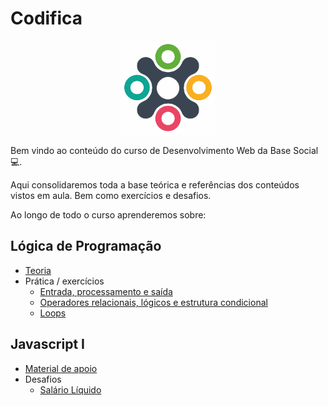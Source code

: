# Codifica

<P align="center">
    <img src="assets/logo_base_social.jpg" width=150>
</p>

Bem vindo ao conteúdo do curso de Desenvolvimento Web da Base Social 💻.

Aqui consolidaremos toda a base teórica e referências dos conteúdos vistos em aula. Bem como exercícios e desafios.

Ao longo de todo o curso aprenderemos sobre:

## Lógica de Programação
* [Teoria](0_logica_de_programacao/README.md)
* Prática / exercícios
    * [Entrada, processamento e saída](0_logica_de_programacao/exercicios/entrada_processamento_saida.md)
    * [Operadores relacionais, lógicos e estrutura condicional](0_logica_de_programacao/exercicios/operadores_relacionais_logicos_condicional.md)
    * [Loops](0_logica_de_programacao/exercicios/loops.md)

## Javascript I
* [Material de apoio](1_javascript_1/README.md)
* Desafios
    * [Salário Líquido](1_javascript_1/desafios/salario_liquido.md)

<!-- * [HTML](2_html/README.md) -->
<!-- * [CSS](3_css/README.md) -->
<!-- * [Javascript II](4_javascript_2/README.md) -->
<!-- * [Github](4_github/README.md) -->
